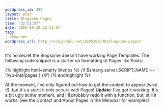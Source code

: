 ```yaml
--- 
wordpress_id: 399
layout: post
title: Blogsome Pages
time: "22:51:07"
date: 2005-08-30 22:51:07
tags: 
- blogsome
wordpress_url: http://schinckel.net/2005/08/30/blogsome-pages/
---
```

It's no secret the Blogsome doesn't have working Page Templates. The following code snippet is a starter on formatting of Pages like Posts: 
    
{% highlight html+smarty linenos %}
    {if $smarty.server.SCRIPT_NAME == '/wp-inst/pages'}
        <!-- Do Stuff Here -->
    {/if}
{% endhighlight %}

At the moment, I've only figured out how to get the content to appear twice (!), but it's a start: it only occurs with Pages! **Update**: I've got it working. It's a bit ugly at the moment, and I'll probably redo it with a function, but, still it works. See the Contact and About Pages in the Menubar for examples! 

